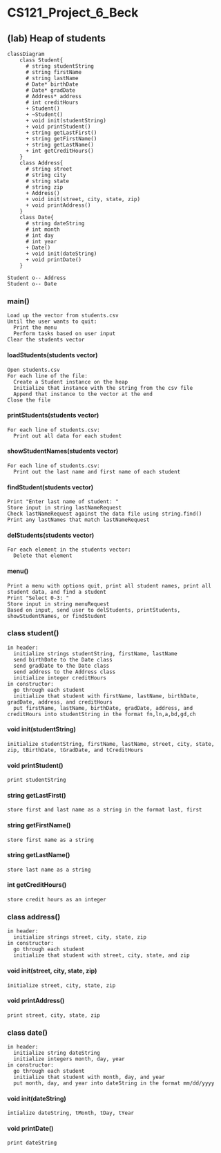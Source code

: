 # CS121_Project_6_Beck
## (lab) Heap of students

```mermaid
classDiagram
    class Student{
      # string studentString
      # string firstName
      # string lastName
      # Date* birthDate
      # Date* gradDate
      # Address* address
      # int creditHours
      + Student()
      + ~Student()
      + void init(studentString)
      + void printStudent()
      + string getLastFirst()
      + string getFirstName()
      + string getLastName()
      + int getCreditHours()
    }
    class Address{
      # string street
      # string city
      # string state
      # string zip
      + Address()
      + void init(street, city, state, zip)
      + void printAddress()
    }
    class Date{
      # string dateString
      # int month
      # int day
      # int year
      + Date()
      + void init(dateString)
      + void printDate()
    }

Student o-- Address
Student o-- Date
```

### main()
```
Load up the vector from students.csv
Until the user wants to quit:
  Print the menu
  Perform tasks based on user input
Clear the students vector
```

#### loadStudents(students vector)
```
Open students.csv
For each line of the file:
  Create a Student instance on the heap
  Initialize that instance with the string from the csv file
  Append that instance to the vector at the end
Close the file
```

#### printStudents(students vector)
```
For each line of students.csv:
  Print out all data for each student
```

#### showStudentNames(students vector)
```
For each line of students.csv:
  Print out the last name and first name of each student
```

#### findStudent(students vector)
```
Print "Enter last name of student: "
Store input in string lastNameRequest
Check lastNameRequest against the data file using string.find()
Print any lastNames that match lastNameRequest
```

#### delStudents(students vector)
```
For each element in the students vector:
  Delete that element
```

#### menu()
```
Print a menu with options quit, print all student names, print all student data, and find a student
Print "Select 0-3: "
Store input in string menuRequest
Based on input, send user to delStudents, printStudents, showStudentNames, or findStudent
```

### class student()
```
in header:
  initialize strings studentString, firstName, lastName
  send birthDate to the Date class
  send gradDate to the Date class
  send address to the Address class
  initialize integer creditHours
in constructor:
  go through each student
  initialize that student with firstName, lastName, birthDate, gradDate, address, and creditHours
  put firstName, lastName, birthDate, gradDate, address, and creditHours into studentString in the format fn,ln,a,bd,gd,ch
```

#### void init(studentString)
```
initialize studentString, firstName, lastName, street, city, state, zip, tBirthDate, tGradDate, and tCreditHours
```

#### void printStudent()
```
print studentString
```

#### string getLastFirst()
```
store first and last name as a string in the format last, first
```

#### string getFirstName()
```
store first name as a string
```

#### string getLastName()
```
store last name as a string
```

#### int getCreditHours()
```
store credit hours as an integer
```

### class address()
```
in header:
  initialize strings street, city, state, zip
in constructor:
  go through each student
  initialize that student with street, city, state, and zip
```

#### void init(street, city, state, zip)
```
initialize street, city, state, zip 
```

#### void printAddress()
```
print street, city, state, zip
```

### class date()
```
in header:
  initialize string dateString
  initialize integers month, day, year
in constructor:
  go through each student
  initialize that student with month, day, and year
  put month, day, and year into dateString in the format mm/dd/yyyy
```

#### void init(dateString)
```
intialize dateString, tMonth, tDay, tYear
```

#### void printDate()
```
print dateString
```
